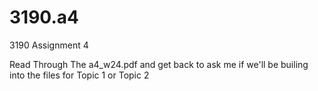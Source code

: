# 3190.a4
3190 Assignment 4

Read Through The a4_w24.pdf and get back to ask me if we'll be builing into the files for Topic 1 or Topic 2
